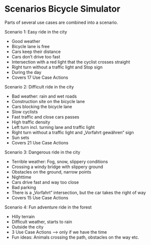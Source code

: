 # Scenarios Bicycle Simulator

Parts of several use cases are combined into a scenario.

Scenario 1: Easy ride in the city
* Good weather
* Bicycle lane is free
* Cars keep their distance
* Cars don’t drive too fast
* Intersection with a red light that the cyclist crosses straight 
* Right turn without a traffic light and Stop sign
* During the day
* Covers 17 Use Case Actions

Scenario 2: Difficult ride in the city
* Bad weather: rain and wet roads
* Construction site on the bicycle lane
* Cars blocking the bicycle lane
* Slow cyclists
* Fast traffic and close cars passes
* High traffic density
* Left turn incl. turning lane and traffic light
* Right turn without a traffic light and „Vorfahrt gewähren“ sign
* Sun sets
* Covers 21 Use Case Actions

Scenario 3: Dangerous ride in the city
* Terrible weather: Fog, snow, slippery conditions
* Crossing a windy bridge with slippery ground
* Obstacles on the ground, narrow points
* Nighttime
* Cars drive fast and way too close
* Bad parking
* There is a „Vorfahrt“ intersection, but the car takes the right of way
* Covers 15 Use Case Actions

Scenario 4: Fun adventure ride in the forest
* Hilly terrain
* Difficult weather, starts to rain
* Outside the city
* 3 Use Case Actions —> only if we have the time
* Fun ideas: Animals crossing the path, obstacles on the way etc.

